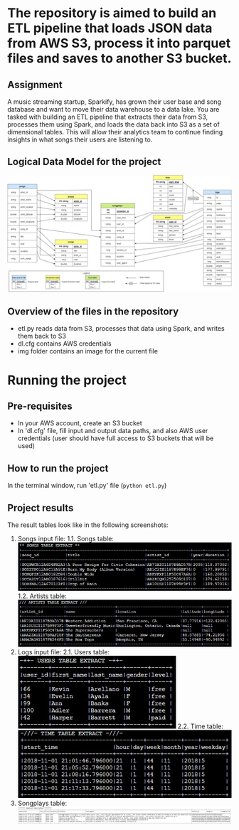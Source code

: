 # The repository is aimed to build an ETL pipeline that loads JSON data from AWS S3, process it into parquet files and saves to another S3 bucket. 

## Assignment
A music streaming startup, Sparkify, has grown their user base and song database and want to move their data warehouse to a data lake. You are tasked with building an ETL pipeline that extracts their data from S3, processes them using Spark, and loads the data back into S3 as a set of dimensional tables. This will allow their analytics team to continue finding insights in what songs their users are listening to.

## Logical Data Model for the project
![Data Model for ETL AWS Sparkify project](/img/DataLake.jpg)

## Overview of the files in the repository
- etl.py reads data from S3, processes that data using Spark, and writes them back to S3
- dl.cfg contains AWS credentials
- img folder contains an image for the current file

# Running the project
## Pre-requisites
- In your AWS account, create an S3 bucket
- In 'dl.cfg' file, fill input and output data paths, and also AWS user credentials (user should have full access to S3 buckets that will be used)

## How to run the project
In the terminal window, run 'etl.py' file (`python etl.py`)

## Project results
The result tables look like in the following screenshots:
1. Songs input file: 
1.1. Songs table:
![Songs table for ETL AWS Sparkify project](/img/1_songs_table.jpg)
1.2. Artists table:
![Artists table for ETL AWS Sparkify project](/img/2_artists_table.jpg)
2. Logs input file:
2.1. Users table:
![Users table for ETL AWS Sparkify project](/img/3_users_table.jpg)
2.2. Time table:
![Time table for ETL AWS Sparkify project](/img/4_time_table.jpg)
3. Songplays table:
![Songplays table for ETL AWS Sparkify project](/img/5_songplays_table.jpg)